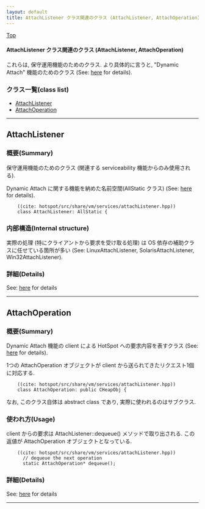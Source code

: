 ```yaml
---
layout: default
title: AttachListener クラス関連のクラス (AttachListener, AttachOperation)
---
```

[Top](../index.html)

#### AttachListener クラス関連のクラス (AttachListener, AttachOperation)

これらは, 保守運用機能のためのクラス.
より具体的に言うと, "Dynamic Attach" 機能のためのクラス (See: [here](no3026gMG.html) for details).


### クラス一覧(class list)

  * [AttachListener](#nohz3gNl5n)
  * [AttachOperation](#no_7x1Ugob)


---
## <a name="nohz3gNl5n" id="nohz3gNl5n">AttachListener</a>

### 概要(Summary)
保守運用機能のためのクラス (関連する serviceability 機能からのみ使用される).

Dynamic Attach に関する機能を納めた名前空間(AllStatic クラス) (See: [here](no3026gMG.html) for details).


```
    ((cite: hotspot/src/share/vm/services/attachListener.hpp))
    class AttachListener: AllStatic {
```

### 内部構造(Internal structure)
実際の処理 (特にクライアントから要求を受け取る処理) は OS 依存の補助クラスに任せている箇所が多い
(See: LinuxAttachListener, SolarisAttachListener, Win32AttachListener).




### 詳細(Details)
See: [here](../doxygen/classAttachListener.html) for details

---
## <a name="no_7x1Ugob" id="no_7x1Ugob">AttachOperation</a>

### 概要(Summary)
Dynamic Attach 機能の client による HotSpot への要求内容を表すクラス (See: [here](no3026gMG.html) for details).

1つの AttachOperation オブジェクトが client から送られてきたリクエスト1個に対応する. 


```
    ((cite: hotspot/src/share/vm/services/attachListener.hpp))
    class AttachOperation: public CHeapObj {
```

なお, このクラス自体は abstract class であり, 実際に使われるのはサブクラス.

### 使われ方(Usage)
client からの要求は AttachListener::dequeue() メソッドで取り出される.
この返値が AttachOperation オブジェクトとなっている.

```
    ((cite: hotspot/src/share/vm/services/attachListener.hpp))
      // dequeue the next operation
      static AttachOperation* dequeue();
```




### 詳細(Details)
See: [here](../doxygen/classAttachOperation.html) for details

---
